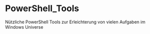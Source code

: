 # PowerShell_Tools
Nützliche PowerShell Tools zur Erleichterung von vielen Aufgaben im Windows Universe
